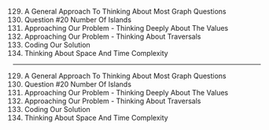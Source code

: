 129. A General Approach To Thinking About Most Graph Questions
130. Question #20 Number Of Islands
131. Approaching Our Problem - Thinking Deeply About The Values
132. Approaching Our Problem - Thinking About Traversals
133. Coding Our Solution
134. Thinking About Space And Time Complexity

---

129. A General Approach To Thinking About Most Graph Questions
130. Question #20 Number Of Islands
131. Approaching Our Problem - Thinking Deeply About The Values
132. Approaching Our Problem - Thinking About Traversals
133. Coding Our Solution
134. Thinking About Space And Time Complexity
